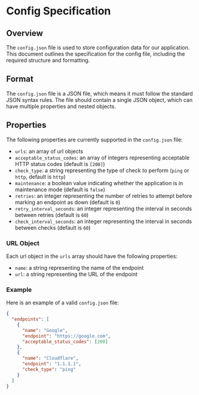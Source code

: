 # Config Specification

## Overview

The `config.json` file is used to store configuration data for our application. This document outlines the specification for the config file, including the required structure and formatting.

## Format

The `config.json` file is a JSON file, which means it must follow the standard JSON syntax rules. The file should contain a single JSON object, which can have multiple properties and nested objects.

## Properties

The following properties are currently supported in the `config.json` file:

- `urls`: an array of url objects
- `acceptable_status_codes`: an array of integers representing acceptable HTTP status codes (default is `[200]`)
- `check_type`: a string representing the type of check to perform (`ping` or `http`, default is `http`)
- `maintenance`: a boolean value indicating whether the application is in maintenance mode (default is `false`)
- `retries`: an integer representing the number of retries to attempt before marking an endpoint as down (default is `0`)
- `retry_interval_seconds`: an integer representing the interval in seconds between retries (default is `60`)
- `check_interval_seconds`: an integer representing the interval in seconds between checks (default is `60`)

### URL Object

Each url object in the `urls` array should have the following properties:

- `name`: a string representing the name of the endpoint
- `url`: a string representing the URL of the endpoint

### Example

Here is an example of a valid `config.json` file:

```json
{
  "endpoints": [
    {
      "name": "Google",
      "endpoint": "https://google.com",
      "acceptable_status_codes": [200]
    },
    {
      "name": "Cloudflare",
      "endpoint": "1.1.1.1",
      "check_type": "ping"
    }
  ]
}
```
